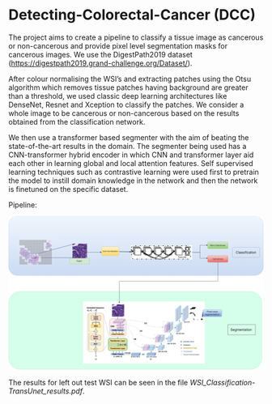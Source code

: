 # Detecting-Colorectal-Cancer (DCC)

The project aims to create a pipeline to classify a tissue image as cancerous or non-cancerous and provide pixel level segmentation masks for cancerous images. We use the DigestPath2019 dataset (https://digestpath2019.grand-challenge.org/Dataset/).

After colour normalising the WSI’s and extracting patches using the Otsu algorithm which removes tissue patches having background are greater than a threshold, we used classic deep learning architectures like DenseNet, Resnet and Xception to classify the patches. We consider a whole image to be cancerous or non-cancerous based on the results obtained from the classification network.

We then use a transformer based segmenter with the aim of beating the state-of-the-art results in the domain. The segmenter being used has a CNN-transformer hybrid encoder in which CNN and transformer layer aid each other in learning global and local attention features. Self supervised learning techniques such as contrastive learning were used first to pretrain the model to instill domain knowledge in the network and then the network is finetuned on the specific dataset.

Pipeline:

![Pipeline](./pipeline.png)


The results for left out test WSI can be seen in the file _WSI_Classification-TransUnet_results.pdf_.
